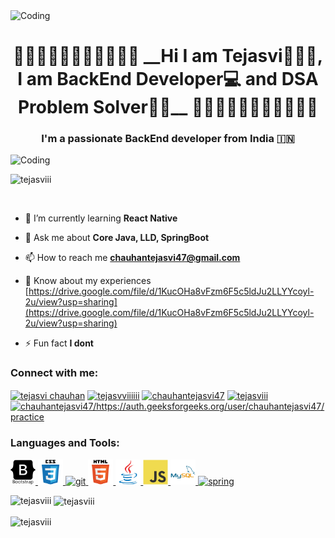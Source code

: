 <img  alt="Coding" width="1500" src="https://raw.githubusercontent.com/sagar-viradiya/sagar-viradiya/master/resources/banner.png">
<br />
<h1 align="center">🌈🌈🌈🌈🌈🌈🌈🌈🌈🌈🌈 __Hi I am Tejasvi🧑🏻‍💻, I am BackEnd Developer💻 and DSA Problem Solver💪🏻__ 🌈🌈🌈🌈🌈🌈🌈🌈🌈🌈🌈</h1>
<h3 align="center">I'm a passionate BackEnd developer from India 🇮🇳</h3>

<img  alt="Coding" width="1200" src="https://c.tenor.com/PP9v7VIs6R4AAAAd/scaler-create-impact.gif">

<p align="left"> <img src="https://komarev.com/ghpvc/?username=tejasviii&label=Profile%20views&color=0e75b6&style=flat" alt="tejasviii" /> </p>

<p align="left"> <a href="https://twitter.com/" target="blank"><img src="https://img.shields.io/twitter/follow/?logo=twitter&style=for-the-badge" alt="" /></a> </p>

- 🌱 I’m currently learning **React Native**

- 💬 Ask me about **Core Java, LLD, SpringBoot**

- 📫 How to reach me **chauhantejasvi47@gmail.com**

- 📄 Know about my experiences [https://drive.google.com/file/d/1KucOHa8vFzm6F5c5ldJu2LLYYcoyl-2u/view?usp=sharing](https://drive.google.com/file/d/1KucOHa8vFzm6F5c5ldJu2LLYYcoyl-2u/view?usp=sharing)

- ⚡ Fun fact **I dont**

<h3 align="left">Connect with me:</h3>
<p align="left">
<a href="https://linkedin.com/in/tejasvi chauhan" target="blank"><img align="center" src="https://raw.githubusercontent.com/rahuldkjain/github-profile-readme-generator/master/src/images/icons/Social/linked-in-alt.svg" alt="tejasvi chauhan" height="30" width="40" /></a>
<a href="https://instagram.com/tejasvviiiiii" target="blank"><img align="center" src="https://raw.githubusercontent.com/rahuldkjain/github-profile-readme-generator/master/src/images/icons/Social/instagram.svg" alt="tejasvviiiiii" height="30" width="40" /></a>
<a href="https://www.hackerrank.com/chauhantejasvi47" target="blank"><img align="center" src="https://raw.githubusercontent.com/rahuldkjain/github-profile-readme-generator/master/src/images/icons/Social/hackerrank.svg" alt="chauhantejasvi47" height="30" width="40" /></a>
<a href="https://www.leetcode.com/tejasviii" target="blank"><img align="center" src="https://raw.githubusercontent.com/rahuldkjain/github-profile-readme-generator/master/src/images/icons/Social/leet-code.svg" alt="tejasviii" height="30" width="40" /></a>
<a href="https://auth.geeksforgeeks.org/user/chauhantejasvi47/https://auth.geeksforgeeks.org/user/chauhantejasvi47/practice" target="blank"><img align="center" src="https://raw.githubusercontent.com/rahuldkjain/github-profile-readme-generator/master/src/images/icons/Social/geeks-for-geeks.svg" alt="chauhantejasvi47/https://auth.geeksforgeeks.org/user/chauhantejasvi47/practice" height="30" width="40" /></a>
</p>

<h3 align="left">Languages and Tools:</h3>
<p align="left"> <a href="https://getbootstrap.com" target="_blank" rel="noreferrer"> <img src="https://raw.githubusercontent.com/devicons/devicon/master/icons/bootstrap/bootstrap-plain-wordmark.svg" alt="bootstrap" width="40" height="40"/> </a> <a href="https://www.w3schools.com/css/" target="_blank" rel="noreferrer"> <img src="https://raw.githubusercontent.com/devicons/devicon/master/icons/css3/css3-original-wordmark.svg" alt="css3" width="40" height="40"/> </a> <a href="https://git-scm.com/" target="_blank" rel="noreferrer"> <img src="https://www.vectorlogo.zone/logos/git-scm/git-scm-icon.svg" alt="git" width="40" height="40"/> </a> <a href="https://www.w3.org/html/" target="_blank" rel="noreferrer"> <img src="https://raw.githubusercontent.com/devicons/devicon/master/icons/html5/html5-original-wordmark.svg" alt="html5" width="40" height="40"/> </a> <a href="https://www.java.com" target="_blank" rel="noreferrer"> <img src="https://raw.githubusercontent.com/devicons/devicon/master/icons/java/java-original.svg" alt="java" width="40" height="40"/> </a> <a href="https://developer.mozilla.org/en-US/docs/Web/JavaScript" target="_blank" rel="noreferrer"> <img src="https://raw.githubusercontent.com/devicons/devicon/master/icons/javascript/javascript-original.svg" alt="javascript" width="40" height="40"/> </a> <a href="https://www.mysql.com/" target="_blank" rel="noreferrer"> <img src="https://raw.githubusercontent.com/devicons/devicon/master/icons/mysql/mysql-original-wordmark.svg" alt="mysql" width="40" height="40"/> </a> <a href="https://spring.io/" target="_blank" rel="noreferrer"> <img src="https://www.vectorlogo.zone/logos/springio/springio-icon.svg" alt="spring" width="40" height="40"/> </a> </p>

<p><img align="left" src="https://github-readme-stats.vercel.app/api/top-langs?username=tejasviii&show_icons=true&locale=en&layout=compact" alt="tejasviii" /></p>

<p>&nbsp;<img align="center" src="https://github-readme-stats.vercel.app/api?username=tejasviii&show_icons=true&locale=en" alt="tejasviii" /></p>

<p><img align="center" src="https://github-readme-streak-stats.herokuapp.com/?user=tejasviii&" alt="tejasviii" /></p>
